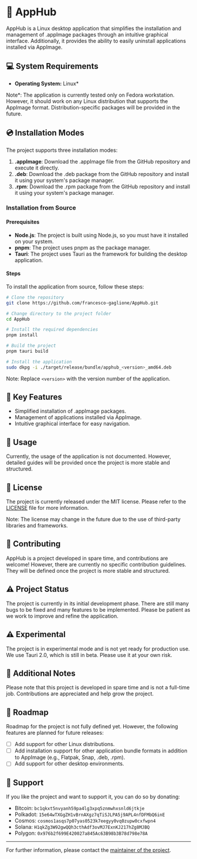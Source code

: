 # 🚀 AppHub

AppHub is a Linux desktop application that simplifies the installation and management of .appImage packages through an intuitive graphical interface. Additionally, it provides the ability to easily uninstall applications installed via AppImage.

## 💻 System Requirements
- **Operating System:** Linux*

Note*: The application is currently tested only on Fedora workstation. 
However, it should work on any Linux distribution that supports the AppImage format.
Distribution-specific packages will be provided in the future.

## 💿 Installation Modes
The project supports three installation modes:
1. **.appImage**: Download the .appImage file from the GitHub repository and execute it directly.
2. **.deb**: Download the .deb package from the GitHub repository and install it using your system's package manager.
3. **.rpm**: Download the .rpm package from the GitHub repository and install it using your system's package manager.

### Installation from Source

#### Prerequisites
- **Node.js**: The project is built using Node.js, so you must have it installed on your system.
- **pnpm**: The project uses pnpm as the package manager.
- **Tauri**: The project uses Tauri as the framework for building the desktop application.

#### Steps

To install the application from source, follow these steps:

```bash
# Clone the repository
git clone https://github.com/francesco-gaglione/AppHub.git

# Change directory to the project folder
cd AppHub

# Install the required dependencies
pnpm install

# Build the project
pnpm tauri build

# Install the application
sudo dkpg -i ./target/release/bundle/apphub_<version>_amd64.deb
```
Note: Replace `<version>` with the version number of the application.

## 🌟 Key Features
- Simplified installation of .appImage packages.
- Management of applications installed via AppImage.
- Intuitive graphical interface for easy navigation.

## 📖 Usage
Currently, the usage of the application is not documented. However, detailed guides will be provided once the project is more stable and structured.

## 📝 License
The project is currently released under the MIT license. Please refer to the [LICENSE](LICENSE) file for more information.

Note: The license may change in the future due to the use of third-party libraries and frameworks.

## 🤝 Contributing
AppHub is a project developed in spare time, and contributions are welcome! However, there are currently no specific contribution guidelines. They will be defined once the project is more stable and structured.

## ⚠️ Project Status
The project is currently in its initial development phase. There are still many bugs to be fixed and many features to be implemented. Please be patient as we work to improve and refine the application.

## ⚠️ Experimental
The project is in experimental mode and is not yet ready for production use. 
We use Tauri 2.0, which is still in beta.
Please use it at your own risk.

## 📌 Additional Notes
Please note that this project is developed in spare time and is not a full-time job. Contributions are appreciated and help grow the project.

## 🚀 Roadmap

Roadmap for the project is not fully defined yet. However, the following features are planned for future releases:

- [ ] Add support for other Linux distributions.
- [ ] Add installation support for other application bundle formats in addition to AppImage (e.g., Flatpak, Snap, .deb, .rpm).
- [ ] Add support for other desktop environments.

## 💖 Support

If you like the project and want to support it, you can do so by donating:

- Bitcoin: `bc1qkxt5nvyanh59pa4lg3xpq5znmwhxsnld6jtkje`
- Polkadot: `15e64wTXGgZH1vBrnAXgz7qTiSJLPA5j9APL4nfDFMbQ6inE`
- Cosmos: `cosmos1asqs7p07yas0523k7eegyy0vq0zupw0cxfwpn4`
- Solana: `H1qkZg3W92gwQQh3cthAdf3ovMJ7ExnKJ217hZg8MJBQ`
- Polygon: `0x976b2f699E420027a845Ac63B98b3B78d798e78A`

---

For further information, please contact the [maintainer of the project](mailto:francesco.gaglione.p@gmail.com).
